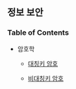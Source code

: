 ## 정보 보안

### Table of Contents

- 암호학

    - [대칭키 암호](https://github.com/eastshine-high/til/blob/main/information-security/encryption/symmetric-cryptography.md)
    
    - [비대칭키 암호](https://github.com/eastshine-high/til/blob/main/information-security/encryption/asymmetric-cryptography.md)
